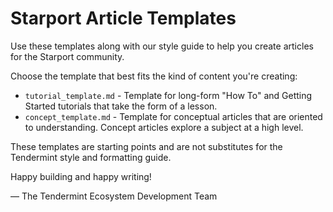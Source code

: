 # Starport Article Templates

Use these templates along with our style guide to help you create articles for the Starport community. 

Choose the template that best fits the kind of content you're creating:

* `tutorial_template.md` - Template for long-form "How To" and Getting Started tutorials that take the form of a lesson.
* `concept_template.md` - Template for conceptual articles that are oriented to understanding. Concept articles explore a subject at a high level.

These templates are starting points and are not substitutes for the Tendermint style and formatting guide. 

Happy building and happy writing!

— The Tendermint Ecosystem Development Team